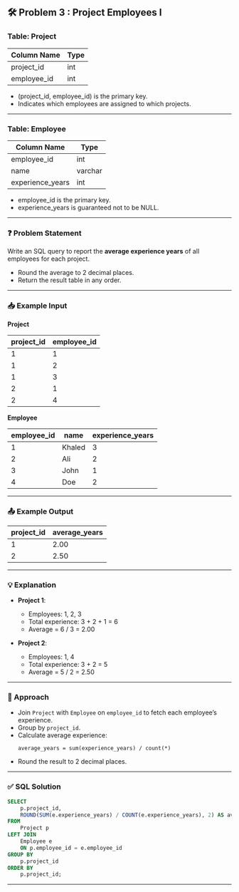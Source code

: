 ## 🛠️ Problem 3 : Project Employees I

### Table: Project

| Column Name | Type |
|-------------|------|
| project_id  | int  |
| employee_id | int  |

- (project_id, employee_id) is the primary key.
- Indicates which employees are assigned to which projects.

---

### Table: Employee

| Column Name      | Type    |
|------------------|---------|
| employee_id      | int     |
| name             | varchar |
| experience_years | int     |

- employee_id is the primary key.
- experience_years is guaranteed not to be NULL.

---

### ❓ Problem Statement

Write an SQL query to report the **average experience years** of all employees for each project.  

- Round the average to 2 decimal places.
- Return the result table in any order.

---

### 📥 Example Input

**Project**

| project_id | employee_id |
|------------|-------------|
| 1          | 1           |
| 1          | 2           |
| 1          | 3           |
| 2          | 1           |
| 2          | 4           |

**Employee**

| employee_id | name   | experience_years |
|-------------|--------|------------------|
| 1           | Khaled | 3                |
| 2           | Ali    | 2                |
| 3           | John   | 1                |
| 4           | Doe    | 2                |

---

### 📤 Example Output

| project_id | average_years |
|------------|---------------|
| 1          | 2.00          |
| 2          | 2.50          |

---

### 💡 Explanation

- **Project 1**:
  - Employees: 1, 2, 3
  - Total experience: 3 + 2 + 1 = 6
  - Average = 6 / 3 = 2.00

- **Project 2**:
  - Employees: 1, 4
  - Total experience: 3 + 2 = 5
  - Average = 5 / 2 = 2.50

---

### 🧠 Approach

- Join `Project` with `Employee` on `employee_id` to fetch each employee’s experience.
- Group by `project_id`.
- Calculate average experience:
  ```
  average_years = sum(experience_years) / count(*)
  ```
- Round the result to 2 decimal places.

---

### ✅ SQL Solution

```sql
SELECT 
    p.project_id,
    ROUND(SUM(e.experience_years) / COUNT(e.experience_years), 2) AS average_years
FROM 
    Project p
LEFT JOIN 
    Employee e
    ON p.employee_id = e.employee_id
GROUP BY 
    p.project_id
ORDER BY 
    p.project_id;
```

---

